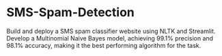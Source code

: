 # SMS-Spam-Detection
Build and deploy a SMS spam classifier website using NLTK and Streamlit.
Develop a Multinomial Naive Bayes model, achieving 99.1% precision and 98.1% accuracy, making it the best performing algorithm for the task.
